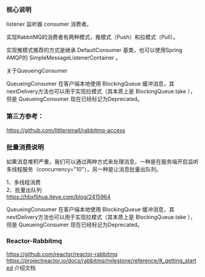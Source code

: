 
### 核心说明
listener 监听器
consumer 消费者。

实现RabbitMQ的消费者有两种模式，推模式（Push）和拉模式（Pull）。

实现推模式推荐的方式是继承 DefaultConsumer 基类，也可以使用Spring AMQP的 SimpleMessageListenerContainer 。

关于QueueingConsumer

QueueingConsumer 在客户端本地使用 BlockingQueue 缓冲消息，其nextDelivery方法也可以用于实现拉模式（其本质上是 BlockingQueue.take ），但是 QueueingConsumer 现在已经标记为Deprecated。

### 第三方参考：
https://github.com/littlersmall/rabbitmq-access

### 批量消费说明  
如果消息堆积严重，我们可以通过两种方式来处理消息，一种是在服务端开启监听多线程服务（concurrency="10"），另一种是让消息批量出队列。

1、多线程消费  
2、批量出队列  
https://hbxflihua.iteye.com/blog/2415964  

QueueingConsumer 在客户端本地使用 BlockingQueue 缓冲消息，其nextDelivery方法也可以用于实现拉模式（其本质上是 BlockingQueue.take ），但是 QueueingConsumer 现在已经标记为Deprecated。

### Reactor-Rabbitmq
https://github.com/reactor/reactor-rabbitmq  
https://projectreactor.io/docs/rabbitmq/milestone/reference/#_getting_started 介绍文档  


